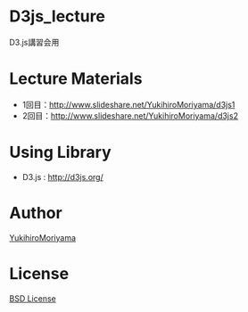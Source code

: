 D3js_lecture
============

D3.js講習会用

Lecture Materials
===
* 1回目：http://www.slideshare.net/YukihiroMoriyama/d3js1
* 2回目：http://www.slideshare.net/YukihiroMoriyama/d3js2

Using Library
===
* D3.js : http://d3js.org/

Author
===
[YukihiroMoriyama](https://github.com/YukihiroMoriyama)

License
===
[BSD License](/LICENSE)
